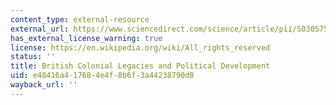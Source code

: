 ```yaml
---
content_type: external-resource
external_url: https://www.sciencedirect.com/science/article/pii/S0305750X04000385
has_external_license_warning: true
license: https://en.wikipedia.org/wiki/All_rights_reserved
status: ''
title: British Colonial Legacies and Political Development
uid: e48416a4-1768-4e4f-8b6f-3a44238790d8
wayback_url: ''
---
```


